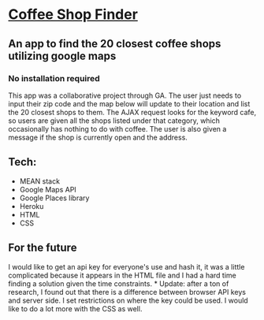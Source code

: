# [Coffee Shop Finder](https://matrix-coffee-shop-finder.herokuapp.com/)

## An app to find the 20 closest coffee shops utilizing google maps

### No installation required

This app was a collaborative project through GA. The user just needs to input their zip code and the map below will update to their location and list the 20 closest shops to them. The AJAX request looks for the keyword cafe, so users are given all the shops listed under that category, which occasionally has nothing to do with coffee. The user is also given a message if the shop is currently open and the address.

## Tech:
* MEAN stack
* Google Maps API
* Google Places library
* Heroku
* HTML
* CSS

## For the future
I would like to get an api key for everyone's use and hash it, it was a little complicated because it appears in the HTML file and I had a hard time finding a solution given the time constraints. * Update: after a ton of research, I found out that there is a difference between browser API keys and server side. I set restrictions on where the key could be used. I would like to do a lot more with the CSS as well.
